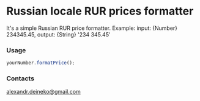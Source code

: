# Russian locale RUR prices formatter

It's a simple Russian RUR price formatter.
Example: input: {Number} 234345.45, output: {String} '234 345.45'

### Usage

```js
yourNumber.formatPrice();
```

### Contacts

<alexandr.deineko@gmail.com>